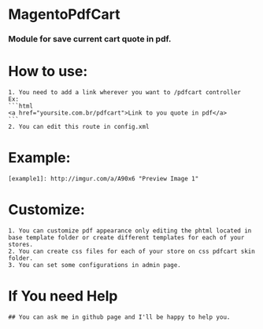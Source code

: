 # MagentoPdfCart
### Module for save current cart quote in pdf.

# How to use:
	1. You need to add a link wherever you want to /pdfcart controller
	Ex: 
	```html
	<a href="yoursite.com.br/pdfcart">Link to you quote in pdf</a>
	```
	2. You can edit this route in config.xml
	
# Example:
	[example1]: http://imgur.com/a/A90x6 "Preview Image 1"

# Customize:
	1. You can customize pdf appearance only editing the phtml located in base template folder or create different templates for each of your stores. 
	2. You can create css files for each of your store on css pdfcart skin folder.
	3. You can set some configurations in admin page.

# If You need Help
	## You can ask me in github page and I'll be happy to help you.

